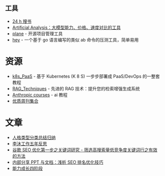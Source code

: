 ## 工具
- [24 h 搜书](https://24hbook.store/)
- [Artificial Analysis：大模型能力、价格、速度对比的工具](https://artificialanalysis.ai/models/gpt-4o-mini)
- [plane](https://github.com/makeplane/plane) - 开源项目管理工具
- [hey](https://github.com/rakyll/hey) - 一个基于 go 语言编写的类似 ab 命令的压测工具，简单易用

# 资源
- [k8s_PaaS](https://github.com/ben1234560/k8s_PaaS) - 基于 Kubernetes (K 8 S) 一步步部署成 PaaS/DevOps 的一整套教程
- [RAG_Techniques](https://github.com/NirDiamant/RAG_Techniques) - 先进的 RAG 技术：提升您的检索增强生成系统
- [Anthropic courses](https://github.com/anthropics/courses) - ai 教程
- [优质周刊集合](https://weekly0.com/)

# 文章
- [人格类型分类总结归纳](https://blog.17lai.site/posts/ec34b111/)
- [李沐工作五年反思](https://zhuanlan.zhihu.com/p/374777591)
- [谷歌 SEO 优化第一步之关键词研究 - 筛选高搜索量低竞争度关键词行之有效的方法](https://liusha.com/keyword-tools/)
 - [内部分享 PPT 与文档：浅析 SEO 排名优化技巧](https://imzl.com/seo-ppt-document.html)
- [能力成长四阶段](https://en.wikipedia.org/wiki/Four_stages_of_competence)
